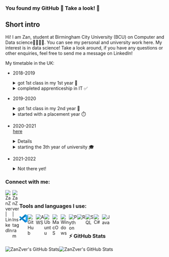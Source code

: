 ### You found my GitHub 🚀 Take a look! 🔎

## Short intro

Hi! I am Zan, student at Birmingham City University (BCU) on Computer and Data science🧑‍💻🧑‍🔬. You can see my personal and university work here. My interest is in data science! Take a look around, if you have any questions or other enquiries, feel free to send me a message on LinkedIn! 

My timetable in the UK:
- 2018-2019<br />
    <details>
        <summary> got 1st class in my 1st year 📗 </summary>
            Taken courses: <br />
            - Computer Programming <br />
                &nbsp;&nbsp;&nbsp;&nbsp;&nbsp;&nbsp; |-> Python/coding fundamentals <br />
            - Computer Systems <br />
                &nbsp;&nbsp;&nbsp;&nbsp;&nbsp;&nbsp; |-> Linux, Raspberry Pi, Arduino setups <br />
            - Website Design and Development <br />
                &nbsp;&nbsp;&nbsp;&nbsp;&nbsp;&nbsp; |-> HTML and CSS development <br />
            - Data Structures and Algorithms <br />
                &nbsp;&nbsp;&nbsp;&nbsp;&nbsp;&nbsp; |-> algorithm thinking and development with Python <br />
            - Network Fundamentals <br />
                &nbsp;&nbsp;&nbsp;&nbsp;&nbsp;&nbsp; |-> basic networking with Cisco gear <br />
            - Innovation Project <br />
                &nbsp;&nbsp;&nbsp;&nbsp;&nbsp;&nbsp; |-> came up with project for face recognition and fingerprint detection
    </details>
    <details>
        <summary> completed apprenticeship in IT ✅</summary>
            This IT support apprenticeship was in Wing Yip. My responsibilities were simple as, setting / troubleshooting employee computers, testing new hardware and network analysis.
    </details>
- 2019-2020<br />
    <details>
        <summary> got 1st class in my 2nd year 📘 </summary>
            Taken courses: <br />
            - Object Oriented Programming <br />
                &nbsp;&nbsp;&nbsp;&nbsp;&nbsp;&nbsp; |-> object programming with Java <br />
            - Introduction to Data Science <br />
                &nbsp;&nbsp;&nbsp;&nbsp;&nbsp;&nbsp; |-> introduction to data science steps and R <br />
            - Database and Web Application Development <br />
                &nbsp;&nbsp;&nbsp;&nbsp;&nbsp;&nbsp; |-> developing PHP webpage with MySQL backend <br />
            - Discrete Mathematics and Declarative Programming <br />
                &nbsp;&nbsp;&nbsp;&nbsp;&nbsp;&nbsp; |-> combining math to coding with F# <br />
            - Data Visualization <br />
                &nbsp;&nbsp;&nbsp;&nbsp;&nbsp;&nbsp; |-> displaying and manipulating data with R <br />
            - Software Design <br />
                &nbsp;&nbsp;&nbsp;&nbsp;&nbsp;&nbsp; |-> basic software design steps
    </details>
    <details>
        <summary> started with a placement year ⏱️ </summary>
            Blueberry Consult has offered me an early placement start so I have taken it. I have been using the following technologies on the placement: <br /> 
            - AWS <br />
                &nbsp;&nbsp;&nbsp;&nbsp;&nbsp;&nbsp; |-> creating and maintaining EC2 servers, automating buckets with Python <br />
            - Zabbix / GrayLog / Grafana <br />
                &nbsp;&nbsp;&nbsp;&nbsp;&nbsp;&nbsp; |-> logging and monitoring servers <br />
            - SQL Server / MySQL <br />
                &nbsp;&nbsp;&nbsp;&nbsp;&nbsp;&nbsp; |-> automating and anonymizing data <br />
            - PfSense / Ruckus switches <br />
                &nbsp;&nbsp;&nbsp;&nbsp;&nbsp;&nbsp; |-> maintaining existing network and creating a new one <br />
            - Git <br />
                &nbsp;&nbsp;&nbsp;&nbsp;&nbsp;&nbsp; |-> for code publishing <br />
            - Python <br />
                &nbsp;&nbsp;&nbsp;&nbsp;&nbsp;&nbsp; |-> scripting automation tasks <br />
            - Microsoft O365 <br />
                &nbsp;&nbsp;&nbsp;&nbsp;&nbsp;&nbsp; |-> creating new users, integrating new VPN with Office sign in <br />
            - Wiki <br />
                &nbsp;&nbsp;&nbsp;&nbsp;&nbsp;&nbsp; |-> creating articles/guides on how I have done something 
    </details>
- 2020-2021<br />
[here](https://github.com/ZanZver/PlacementPresentation)
    <details>
    
        <summary> Finished the placement 🧑‍💻 ✅</summary> 
        <summary> My placement presentation can be seen </summary> 


    </details>
    <details>
        <summary> starting the 3th year of university 🎓</summary>
            Courses: <br />
            - Data Management and Machine Learning Operations <br />
                &nbsp;&nbsp;&nbsp;&nbsp;&nbsp;&nbsp; |-> Maintaining SQL, optimising SQL and applying ML to SQL <br />
            - Artificial Intelligence and Machine Learning <br />
                &nbsp;&nbsp;&nbsp;&nbsp;&nbsp;&nbsp; |-> Using Python to create ML models <br />
            - Modern Data Stores <br />
                &nbsp;&nbsp;&nbsp;&nbsp;&nbsp;&nbsp; |-> TBD in semester 2 <br />
            - Deep Neural Networks <br />
                &nbsp;&nbsp;&nbsp;&nbsp;&nbsp;&nbsp; |-> TBD in semester 2 <br />
            - Individual Honours Project <br />
                &nbsp;&nbsp;&nbsp;&nbsp;&nbsp;&nbsp; |-> DeTraC neural network improvement, more information can be found on this repo <br />

    </details>
    
- 2021-2022<br />
    <details>
        <summary> Not there yet! </summary> 

    </details>

### Connect with me:
[<img align="left" alt="ZanZver | LinkedIn" width="22px" src="https://pics.freeicons.io/uploads/icons/png/16090541531530099327-512.png" />][linkedin]
[<img align="left" alt="ZanZver | Instagram" width="22px" src="https://pics.freeicons.io/uploads/icons/png/6590558241561032669-512.png" />][instagram]

<br />

### Tools and languages I use:
<img align="left" alt="Visual Studio Code" width="26px" src="https://raw.githubusercontent.com/github/explore/80688e429a7d4ef2fca1e82350fe8e3517d3494d/topics/visual-studio-code/visual-studio-code.png" />
<img align="left" alt="GitHub" width="26px" src="https://pics.freeicons.io/uploads/icons/png/13702699181561032680-512.png" />
<img align="left" alt="AWS" width="26px" src="https://cdn.icon-icons.com/icons2/2407/PNG/512/aws_icon_146074.png" />
<img align="left" alt="Ubuntu" width="26px" src="https://pics.freeicons.io/uploads/icons/png/7781217021556105338-512.png" />
<img align="left" alt="MacOS" width="26px" src="https://cdn.icon-icons.com/icons2/195/PNG/256/OS_Apple_23519.png" />
<img align="left" alt="Windows" width="26px" src="https://cdn.icon-icons.com/icons2/729/PNG/512/windows_icon-icons.com_62712.png" />
<img align="left" alt="Python" width="26px" src="https://pics.freeicons.io/uploads/icons/png/12785093741551942290-512.png" />
<img align="left" alt="R" width="26px" src="https://pics.freeicons.io/uploads/icons/png/7307783011551942296-512.png" />
<img align="left" alt="SQL" width="26px" src="https://pics.freeicons.io/uploads/icons/png/4962338431536834823-512.png" />
<img align="left" alt="C#" width="26px" src="https://cdn.icon-icons.com/icons2/2415/PNG/512/csharp_plain_logo_icon_146577.png" />
<img align="left" alt="Java" width="26px" src="https://cdn.icon-icons.com/icons2/2415/PNG/512/java_original_wordmark_logo_icon_146459.png" />
<br />
<br />



### :zap: GitHub Stats
<img align="left" alt="ZanZver's GitHub Stats" src="https://github-readme-stats.vercel.app/api?username=ZanZver&show_icons=true&theme=nightowl"/>
<img align="left" alt="ZanZver's GitHub Stats" src="https://github-readme-stats.vercel.app/api/top-langs/?username=ZanZver&theme=nightowl"/>

[instagram]: https://www.instagram.com/zan_the_zver/
[linkedin]: https://www.linkedin.com/in/zan-zver/
